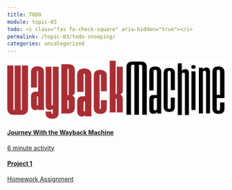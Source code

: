 ```yaml
---
title: TODO
module: topic-03
todo: <i class="fas fa-check-square" aria-hidden="true"></i>
permalink: /topic-03/todo-snooping/
categories: uncategorized
---
```


<div class="row text-center">
  <div class="col-lg-4">
    <div class="bs-component">
      <div class="list-group">
        <a href="https://archive.org/web/" target="_blank" class="list-group-item">
          <img class="icon-hw" src="../img/hw-icon-wayback.svg" />
          <h4 class="list-group-item-heading">Journey With the Wayback Machine</h4>
          <div class="divider-hw"></div>
          <p class="list-group-item-text"><i class="far fa-clock" aria-hidden="true"></i> 6 minute activity</p>
        </a>
      </div>
    </div>
  </div>
  <div class="col-lg-4">
    <div class="bs-component">
      <div class="list-group">
        <a href="{{ site.data.moodle.main | append: site.data.moodle.topic-03 }}" target="_blank" class="list-group-item">
          <i class="icon-hw fas fa-file-upload"></i>
          <h4 class="list-group-item-heading">Project 1</h4>
          <div class="divider-hw"></div>
          <p class="list-group-item-text"><i class="fas fa-edit" aria-hidden="true"></i> Homework Assignment</p>
        </a>
      </div>
    </div>
  </div>
</div>
